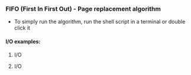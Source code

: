 ### FIFO (First In First Out) - Page replacement algorithm

* To simply run the algorithm, run the shell script in a terminal or double click it

#### I/O examples:

1. I/O 


2. I/O 
